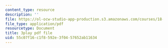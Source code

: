 ```yaml
---
content_type: resource
description: ''
file: https://ol-ocw-studio-app-production.s3.amazonaws.com/courses/18-06-linear-algebra-spring-2010/55c07f16c1f8592e3f0457652ab11634_nHlE7EgJFds.pdf
file_type: application/pdf
resourcetype: Document
title: 3play pdf file
uid: 55c07f16-c1f8-592e-3f04-57652ab11634
---
```

